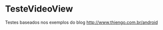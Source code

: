 TesteVideoView
==============
Testes baseados nos exemplos do blog http://www.thiengo.com.br/android
